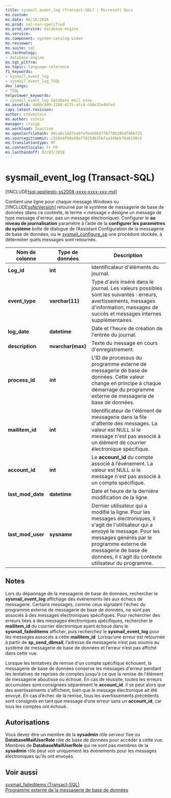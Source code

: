 ```yaml
---
title: sysmail_event_log (Transact-SQL) | Microsoft Docs
ms.custom: 
ms.date: 06/10/2016
ms.prod: sql-non-specified
ms.prod_service: database-engine
ms.service: 
ms.component: system-catalog-views
ms.reviewer: 
ms.suite: sql
ms.technology:
- database-engine
ms.tgt_pltfrm: 
ms.topic: language-reference
f1_keywords:
- sysmail_event_log
- sysmail_event_log_TSQL
dev_langs:
- TSQL
helpviewer_keywords:
- sysmail_event_log database mail view
ms.assetid: 440bc409-1188-4175-afc4-c68e31e44fed
caps.latest.revision: 
author: stevestein
ms.author: sstein
manager: craigg
ms.workload: Inactive
ms.openlocfilehash: 9dca8c14d7ea9fefbe566d7f0770b395df48bf25
ms.sourcegitcommit: c556eaf60a49af7025db35b7aa14beb76a8158c5
ms.translationtype: MT
ms.contentlocale: fr-FR
ms.lasthandoff: 02/03/2018
---
```

# <a name="sysmaileventlog-transact-sql"></a>sysmail_event_log (Transact-SQL)
[!INCLUDE[tsql-appliesto-ss2008-xxxx-xxxx-xxx-md](../../includes/tsql-appliesto-ss2008-xxxx-xxxx-xxx-md.md)]

  Contient une ligne pour chaque message Windows ou [!INCLUDE[ssNoVersion](../../includes/ssnoversion-md.md)] retourné par le système de messagerie de base de données (dans ce contexte, le terme « message » désigne un message de type message d'erreur, pas un message électronique). Configurer le **au niveau de journalisation** paramètre à l’aide de la **configurer les paramètres du système** boîte de dialogue de l’Assistant Configuration de la messagerie de base de données, ou le [sysmail_configure_sp](../../relational-databases/system-stored-procedures/sysmail-configure-sp-transact-sql.md) une procédure stockée, à déterminer quels messages sont retournés.  
  
|Nom de colonne|Type de données| Description|  
|-----------------|---------------|-----------------|  
|**Log_id**|**int**|Identificateur d'éléments du journal.|  
|**event_type**|**varchar(11)**|Type d'avis inséré dans le journal. Les valeurs possibles sont les suivantes : erreurs, avertissements, messages d'information, messages de succès et messages internes supplémentaires.|  
|**log_date**|**datetime**|Date et l'heure de création de l'entrée du journal.|  
|**description**|**nvarchar(max)**|Texte du message en cours d'enregistrement.|  
|**process_id**|**int**|L'ID de processus du programme externe de messagerie de base de données. Cette valeur change en principe à chaque démarrage du programme externe de messagerie de base de données.|  
|**mailitem_id**|**int**|Identificateur de l'élément de messagerie dans la file d'attente des messages. La valeur est NULL si le message n'est pas associé à un élément de courrier électronique spécifique.|  
|**account_id**|**int**|Le **account_id** du compte associé à l’événement. La valeur est NULL si le message n'est pas associé à un compte spécifique.|  
|**last_mod_date**|**datetime**|Date et heure de la dernière modification de la ligne.|  
|**last_mod_user**|**sysname**|Dernier utilisateur qui a modifié la ligne. Pour les messages électroniques, il s'agit de l'utilisateur qui a envoyé le message. Pour les messages générés par le programme externe de messagerie de base de données, il s'agit du contexte utilisateur du programme.|  
  
## <a name="remarks"></a>Notes  
 Lors du dépannage de la messagerie de base de données, rechercher le **sysmail_event_log** affichage des événements liés aux échecs de messagerie. Certains messages, comme ceux signalant l'échec du programme externe de messagerie de base de données, ne sont pas associés à des messages électroniques spécifiques. Pour rechercher des erreurs liées à des messages électroniques spécifiques, rechercher le **mailitem_id** du courrier électronique ayant échoué dans le **sysmail_faileditems** afficher, puis recherchez le **sysmail_event_log** pour les messages associés à cette **mailitem_id**. Lorsqu’une erreur est retournée à partir de **sp_send_dbmail**, l’adresse de messagerie n’est pas soumis au système de messagerie de base de données et l’erreur n’est pas affiché dans cette vue.  
  
 Lorsque les tentatives de remise d'un compte spécifique échouent, la messagerie de base de données conserve les messages d'erreur pendant les tentatives de reprises de comptes jusqu'à ce que la remise de l'élément de messagerie aboutisse ou échoue. En cas de réussite, toutes les erreurs accumulées sont consignées séparément le **account_id**. Il se peut alors que des avertissements s'affichent, bien que le message électronique ait été envoyé. En cas d’échec de la remise, tous les avertissements précédents sont consignés en tant que message d’une erreur sans un **account_id**, car tous les comptes ont échoué.  
  
## <a name="permissions"></a>Autorisations  
 Vous devez être un membre de la **sysadmin** rôle serveur fixe ou **DatabaseMailUserRole** rôle de base de données pour accéder à cette vue. Membres de **DatabaseMailUserRole** qui ne sont pas membres de la **sysadmin** rôle peut voir uniquement les événements pour les messages électroniques qu’ils ont envoyés.  
  
## <a name="see-also"></a>Voir aussi  
 [sysmail_faileditems &#40;Transact-SQL&#41;](../../relational-databases/system-catalog-views/sysmail-faileditems-transact-sql.md)   
 [Programme externe de la messagerie de base de données](../../relational-databases/database-mail/database-mail-external-program.md)  
  
  
